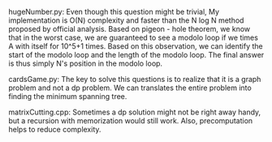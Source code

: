 hugeNumber.py: Even though this question might be trivial, My implementation is O(N) complexity and faster than the N log N method proposed by official analysis. Based on pigeon - hole theorem, we know that in the worst case, we are guaranteed to see a modolo loop if we times A with itself for 10^5+1 times. Based on this observation, we can identify the start of the modolo loop and the length of the modolo loop. The final answer is thus simply N's position in the modolo loop. 

cardsGame.py: The key to solve this questions is to realize that it is a graph problem and not a dp problem. We can translates the entire problem into finding the minimum spanning tree. 

matrixCutting.cpp: Sometimes a dp solution might not be right away handy, but a recursion with memorization would still work. Also, precomputation helps to reduce complexity.
